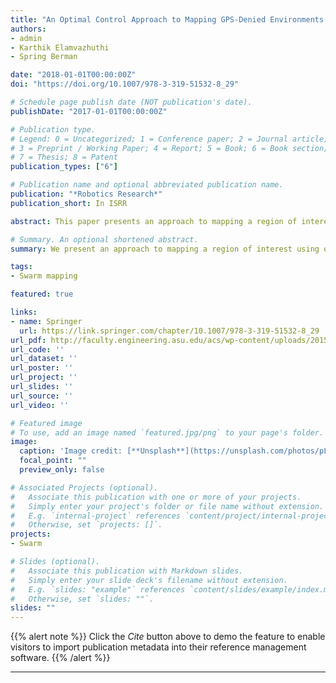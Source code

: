 ```yaml
---
title: "An Optimal Control Approach to Mapping GPS-Denied Environments using a Stochastic Robotic Swarm"
authors:
- admin
- Karthik Elamvazhuthi
- Spring Berman

date: "2018-01-01T00:00:00Z"
doi: "https://doi.org/10.1007/978-3-319-51532-8_29"

# Schedule page publish date (NOT publication's date).
publishDate: "2017-01-01T00:00:00Z"

# Publication type.
# Legend: 0 = Uncategorized; 1 = Conference paper; 2 = Journal article;
# 3 = Preprint / Working Paper; 4 = Report; 5 = Book; 6 = Book section;
# 7 = Thesis; 8 = Patent
publication_types: ["6"]

# Publication name and optional abbreviated publication name.
publication: "*Robotics Research*"
publication_short: In ISRR

abstract: This paper presents an approach to mapping a region of interest using observations from a robotic swarm without localization. The robots have local sensing capabilities and no communication, and they exhibit stochasticity in their motion.We model the swarm population dynamics with a set of advection-diffusion-reaction partial differential equations (PDEs). The map of the environment is incorporated into this model using a spatially-dependent indicator function that marks the presence or absence of the region of interest throughout the domain. To estimate this indicator function, we define it as the solution of an optimization problem in which we minimize an objective functional that is based on temporal robot data. The optimization is performed numerically offline using a standard gradient descent algorithm.Simulations show that our approach can produce fairly accurate estimates of the positions and geometries of different types of regions in an unknown environment.

# Summary. An optional shortened abstract.
summary: We present an approach to mapping a region of interest using observations from a robotic swarm without localization. The robots have local sensing capabilities and no communication, and they exhibit stochasticity in their motion.

tags:
- Swarm mapping

featured: true

links:
- name: Springer
  url: https://link.springer.com/chapter/10.1007/978-3-319-51532-8_29
url_pdf: http://faculty.engineering.asu.edu/acs/wp-content/uploads/2015/08/Ramachandran_ISRR2015.pdf
url_code: ''
url_dataset: ''
url_poster: ''
url_project: ''
url_slides: ''
url_source: ''
url_video: ''

# Featured image
# To use, add an image named `featured.jpg/png` to your page's folder.
image:
  caption: 'Image credit: [**Unsplash**](https://unsplash.com/photos/pLCdAaMFLTE)'
  focal_point: ""
  preview_only: false

# Associated Projects (optional).
#   Associate this publication with one or more of your projects.
#   Simply enter your project's folder or file name without extension.
#   E.g. `internal-project` references `content/project/internal-project/index.md`.
#   Otherwise, set `projects: []`.
projects:
- Swarm

# Slides (optional).
#   Associate this publication with Markdown slides.
#   Simply enter your slide deck's filename without extension.
#   E.g. `slides: "example"` references `content/slides/example/index.md`.
#   Otherwise, set `slides: ""`.
slides: ""
---
```


{{% alert note %}}
Click the *Cite* button above to demo the feature to enable visitors to import publication metadata into their reference management software.
{{% /alert %}}

---
